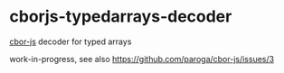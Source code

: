 # cborjs-typedarrays-decoder

[cbor-js](https://github.com/paroga/cbor-js) decoder for typed arrays

work-in-progress, see also <https://github.com/paroga/cbor-js/issues/3>